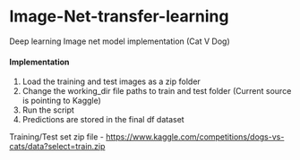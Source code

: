 # Image-Net-transfer-learning
Deep learning Image net model implementation (Cat V Dog)
#### Implementation

1. Load the training and test images as a zip folder
2. Change the working_dir file paths to train and test folder (Current source is pointing to Kaggle)
3. Run the script
4. Predictions are stored in the final df dataset

Training/Test set zip file - https://www.kaggle.com/competitions/dogs-vs-cats/data?select=train.zip
